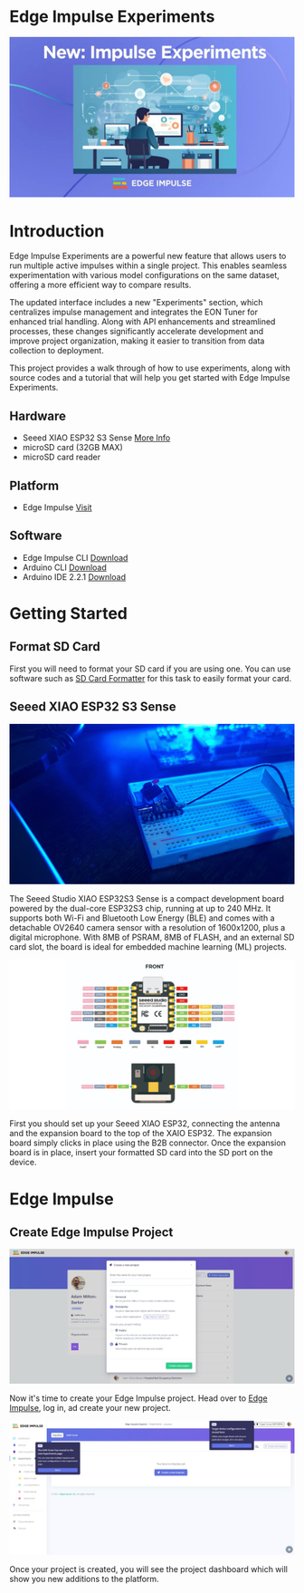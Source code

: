 # Edge Impulse Experiments
![Edge Impulse Experiments](assets/img/edge-impulse-experiments.jpg "Edge Impulse Experiments")

# Introduction

Edge Impulse Experiments are a powerful new feature that allows users to run multiple active impulses within a single project. This enables seamless experimentation with various model configurations on the same dataset, offering a more efficient way to compare results.

The updated interface includes a new "Experiments" section, which centralizes impulse management and integrates the EON Tuner for enhanced trial handling. Along with API enhancements and streamlined processes, these changes significantly accelerate development and improve project organization, making it easier to transition from data collection to deployment.

This project provides a walk through of how to use experiments, along with source codes and a tutorial that will help you get started with Edge Impulse Experiments.

## Hardware

- Seeed XIAO ESP32 S3 Sense [More Info](https://docs.edgeimpulse.com/docs/edge-ai-hardware/mcu/seeed-xiao-esp32s3-sense)
- microSD card (32GB MAX)
- microSD card reader

## Platform

-  Edge Impulse [Visit](https://www.edgeimpulse.com)

## Software

- Edge Impulse CLI [Download](https://docs.edgeimpulse.com/docs/edge-impulse-cli/cli-installation)
- Arduino CLI [Download](https://arduino.github.io/arduino-cli/latest/)
- Arduino IDE 2.2.1 [Download](https://www.arduino.cc/en/software)

# Getting Started

## Format SD Card
First you will need to format your SD card if you are using one. You can use software such as [SD Card Formatter](https://www.sdcardformatter.com/) for this task to easily format your card.

## Seeed XIAO ESP32 S3 Sense

![Seeed XIAO ESP32 S3 Sense](assets/img/xaio-esp32.jpg "Seeed XIAO ESP32 S3 Sense")

The Seeed Studio XIAO ESP32S3 Sense is a compact development board powered by the dual-core ESP32S3 chip, running at up to 240 MHz. It supports both Wi-Fi and Bluetooth Low Energy (BLE) and comes with a detachable OV2640 camera sensor with a resolution of 1600x1200, plus a digital microphone. With 8MB of PSRAM, 8MB of FLASH, and an external SD card slot, the board is ideal for embedded machine learning (ML) projects.

![Seeed XIAO ESP32 S3 Sense Schematics](assets/img/xaio-esp32-schematics.jpg "Seeed XIAO ESP32 S3 Sense Schematics")

First you should set up your Seeed XIAO ESP32, connecting the antenna and the expansion board to the top of the XAIO ESP32. The expansion board simply clicks in place using the B2B connector. Once the expansion board is in place, insert your formatted SD card into the SD port on the device.

# Edge Impulse

## Create Edge Impulse Project

![Create Edge Impulse Project](assets/img/edge-impulse-project.jpg "Create Edge Impulse Project")

Now it's time to create your Edge Impulse project. Head over to [Edge Impulse](https://studio.edgeimpulse.com/), log in, ad create your new project.

![Create Edge Impulse Project Dashboard](assets/img/edge-impulse-project-dashboard.jpg "Create Edge Impulse Project Dashboard")

Once your project is created, you will see the project dashboard which will show you new additions to the platform.
